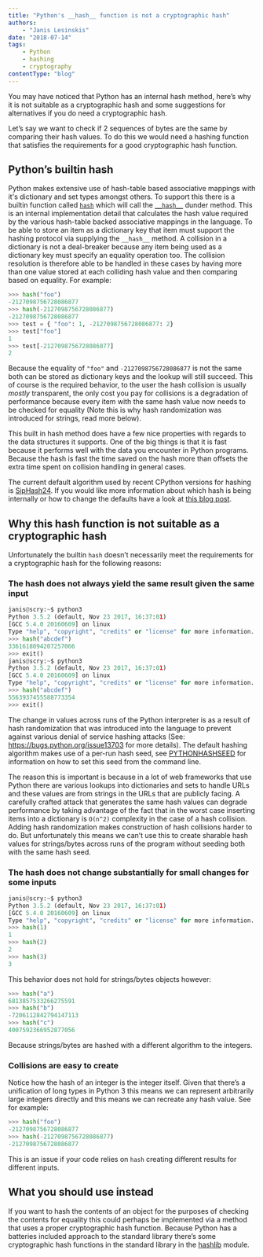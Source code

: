 ```yaml
---
title: "Python's __hash__ function is not a cryptographic hash"
authors:
    - "Janis Lesinskis"
date: "2018-07-14"
tags:
    - Python
    - hashing
    - cryptography
contentType: "blog"
---
```


You may have noticed that Python has an internal hash method, here’s why it is not suitable as a cryptographic hash and some suggestions for alternatives if you do need a cryptographic hash.

<!-- end excerpt -->

Let’s say we want to check if 2 sequences of bytes are the same by comparing their hash values. To do this we would need a hashing function that satisfies the requirements for a good cryptographic hash function.

## Python’s builtin hash

Python makes extensive use of hash-table based associative mappings with it's dictionary and set types amongst others. To support this there is a builtin function called [`hash`](https://docs.python.org/3/library/functions.html#hash) which will call the [`__hash__`](https://docs.python.org/3/reference/datamodel.html#object.__hash__) dunder method. This is an internal implementation detail that calculates the hash value required by the various hash-table backed associative mappings in the language. To be able to store an item as a dictionary key that item must support the hashing protocol via supplying the `__hash__` method. A collision in a dictionary is not a deal-breaker because any item being used as a dictionary key must specify an equality operation too. The collision resolution is therefore able to be handled in these cases by having more than one value stored at each colliding hash value and then comparing based on equality. For example:

```python
>>> hash("foo")
-2127098756728086877
>>> hash(-2127098756728086877)
-2127098756728086877
>>> test = { "foo": 1, -2127098756728086877: 2}
>>> test["foo"]
1
>>> test[-2127098756728086877]
2
```

Because the equality of `"foo"` and `-2127098756728086877` is not the same both can be stored as dictionary keys and the lookup will still succeed. This of course is the required behavior, to the user the hash collision is usually *mostly* transparent, the only cost you pay for collisions is a degradation of performance because every item with the same hash value now needs to be checked for equality (Note this is why hash randomization was introduced for strings, read more below).

This built in hash method does have a few nice properties with regards to the data structures it supports. One of the big things is that it is fast because it performs well with the data you encounter in Python programs. Because the hash is fast the time saved on the hash more than offsets the extra time spent on collision handling in general cases.

The current default algorithm used by recent CPython versions for hashing is [SipHash24](https://en.wikipedia.org/wiki/SipHash). If you would like more information about which hash is being internally or how to change the defaults have a look at [this blog post](https://www.lesinskis.com/TIL_python_hashing.html).

## Why this hash function is not suitable as a cryptographic hash

Unfortunately the builtin `hash` doesn’t necessarily meet the requirements for a cryptographic hash for the following reasons:

### The hash does not always yield the same result given the same input

```python
janis@scry:~$ python3
Python 3.5.2 (default, Nov 23 2017, 16:37:01)
[GCC 5.4.0 20160609] on linux
Type "help", "copyright", "credits" or "license" for more information.
>>> hash("abcdef")
3361618094207257066
>>> exit()
janis@scry:~$ python3
Python 3.5.2 (default, Nov 23 2017, 16:37:01)
[GCC 5.4.0 20160609] on linux
Type "help", "copyright", "credits" or "license" for more information.
>>> hash("abcdef")
5563937455588773354
>>> exit()
```

The change in values across runs of the Python interpreter is as a result of hash randomization that was introduced into the language to prevent against various denial of service hashing attacks (See: https://bugs.python.org/issue13703 for more details). The default hashing algorithm makes use of a per-run hash seed, see [PYTHONHASHSEED](https://docs.python.org/3/using/cmdline.html#envvar-PYTHONHASHSEED) for information on how to set this seed from the command line.

The reason this is important is because in a lot of web frameworks that use Python there are various lookups into dictionaries and sets to handle URLs and these values are from strings in the URLs that are publicly facing. A carefully crafted attack that generates the same hash values can degrade performance by taking advantage of the fact that in the worst case inserting items into a dictionary is `O(n^2)` complexity in the case of a hash collision. Adding hash randomization makes construction of hash collisions harder to do. But unfortunately this means we can’t use this to create sharable hash values for strings/bytes across runs of the program without seeding both with the same hash seed.

### The hash does not change substantially for small changes for some inputs

```python
janis@scry:~$ python3
Python 3.5.2 (default, Nov 23 2017, 16:37:01)
[GCC 5.4.0 20160609] on linux
Type "help", "copyright", "credits" or "license" for more information.
>>> hash(1)
1
>>> hash(2)
2
>>> hash(3)
3
```

This behavior does not hold for strings/bytes objects however:

```python
>>> hash("a")
6813857533266275591
>>> hash("b")
-7206112842794147113
>>> hash("c")
4007592366952877056
```

Because strings/bytes are hashed with a different algorithm to the integers.

### Collisions are easy to create

Notice how the hash of an integer is the integer itself. Given that there’s a unification of long types in Python 3 this means we can represent arbitrarily large integers directly and this means we can recreate any hash value. See for example:

```python
>>> hash("foo")
-2127098756728086877
>>> hash(-2127098756728086877)
-2127098756728086877
```

This is an issue if your code relies on `hash` creating different results for different inputs.

## What you should use instead

If you want to hash the contents of an object for the purposes of checking the contents for equality this could perhaps be implemented via a method that uses a proper cryptographic hash function. Because Python has a batteries included approach to the standard library there’s some cryptographic hash functions in the standard library in the [hashlib](https://docs.python.org/3/library/hashlib.html) module.
